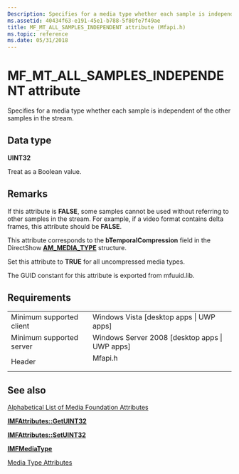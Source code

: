```yaml
---
Description: Specifies for a media type whether each sample is independent of the other samples in the stream.
ms.assetid: 40434f63-e191-45e1-b788-5f80fe7f49ae
title: MF_MT_ALL_SAMPLES_INDEPENDENT attribute (Mfapi.h)
ms.topic: reference
ms.date: 05/31/2018
---
```


# MF\_MT\_ALL\_SAMPLES\_INDEPENDENT attribute

Specifies for a media type whether each sample is independent of the other samples in the stream.

## Data type

**UINT32**

Treat as a Boolean value.

## Remarks

If this attribute is **FALSE**, some samples cannot be used without referring to other samples in the stream. For example, if a video format contains delta frames, this attribute should be **FALSE**.

This attribute corresponds to the **bTemporalCompression** field in the DirectShow [**AM\_MEDIA\_TYPE**](/windows/win32/api/strmif/ns-strmif-am_media_type) structure.

Set this attribute to **TRUE** for all uncompressed media types.

The GUID constant for this attribute is exported from mfuuid.lib.

## Requirements



|                                     |                                                                                    |
|-------------------------------------|------------------------------------------------------------------------------------|
| Minimum supported client<br/> | Windows Vista \[desktop apps \| UWP apps\]<br/>                              |
| Minimum supported server<br/> | Windows Server 2008 \[desktop apps \| UWP apps\]<br/>                        |
| Header<br/>                   | <dl> <dt>Mfapi.h</dt> </dl> |



## See also

<dl> <dt>

[Alphabetical List of Media Foundation Attributes](alphabetical-list-of-media-foundation-attributes.md)
</dt> <dt>

[**IMFAttributes::GetUINT32**](/windows/desktop/api/mfobjects/nf-mfobjects-imfattributes-getuint32)
</dt> <dt>

[**IMFAttributes::SetUINT32**](/windows/desktop/api/mfobjects/nf-mfobjects-imfattributes-setuint32)
</dt> <dt>

[**IMFMediaType**](/windows/desktop/api/mfobjects/nn-mfobjects-imfmediatype)
</dt> <dt>

[Media Type Attributes](media-type-attributes.md)
</dt> </dl>

 

 